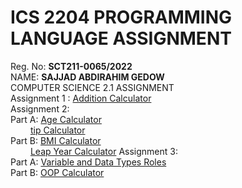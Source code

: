 # ICS 2204 PROGRAMMING LANGUAGE ASSIGNMENT
Reg. No: **SCT211-0065/2022** <br>
NAME: **SAJJAD ABDIRAHIM GEDOW** <br>
COMPUTER SCIENCE 2.1 ASSIGNMENT <br>
Assignment 1 : [Addition Calculator](https://github.com/sajjadabdirahim/Programming-Languages/blob/master/additionCalculator.py) <br>
Assignment 2: <br>
Part A: [Age Calculator](https://github.com/sajjadabdirahim/Programming-Languages/blob/master/ageCalculator.py) <br>
        &nbsp;&emsp;&emsp;[tip Calculator](https://github.com/sajjadabdirahim/Programming-Languages/blob/master/tipCalculator.py) <br>
Part B: [BMI Calculator](https://github.com/sajjadabdirahim/Programming-Languages/blob/master/bmiCalculator.py) <br>
        &nbsp;&emsp;&emsp;[Leap Year Calculator](https://github.com/sajjadabdirahim/Programming-Languages/blob/master/leapYearCalculator.py)
Assignment 3: <br>
Part A: [Variable and Data Types Roles](https://github.com/sajjadabdirahim/Programming-Languages/blob/master/Variable%20and%20Data%20type.pdf) <br>
Part B: [OOP Calculator](https://github.com/sajjadabdirahim/Programming-Languages/blob/master/oopCalculator.py) <br>
